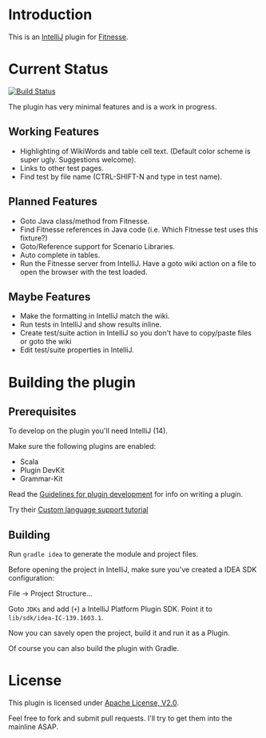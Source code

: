 Introduction
===========

This is an [IntelliJ] plugin for [Fitnesse].

[IntelliJ]: http://www.jetbrains.com/idea/
[Fitnesse]: http://www.fitnesse.org/

Current Status
===========

[![Build Status](https://travis-ci.org/gshakhn/idea-fitnesse.svg)](https://travis-ci.org/gshakhn/idea-fitnesse)

The plugin has very minimal features and is a work in progress.

Working Features
----------------
* Highlighting of WikiWords and table cell text. (Default color scheme is super ugly. Suggestions welcome).
* Links to other test pages.
* Find test by file name (CTRL-SHIFT-N and type in test name).

Planned Features
----------------
* Goto Java class/method from Fitnesse.
* Find Fitnesse references in Java code (i.e. Which Fitnesse test uses this fixture?)
* Goto/Reference support for Scenario Libraries.
* Auto complete in tables.
* Run the Fitnesse server from IntelliJ. Have a goto wiki action on a file to open the browser with the test loaded.

Maybe Features
--------------
* Make the formatting in IntelliJ match the wiki.
* Run tests in IntelliJ and show results inline.
* Create test/suite action in IntelliJ so you don't have to copy/paste files or goto the wiki
* Edit test/suite properties in IntelliJ.

Building the plugin
===================

Prerequisites
-------------
To develop on the plugin you'll need IntelliJ (14).

Make sure the following plugins are enabled:

 * Scala
 * Plugin DevKit
 * Grammar-Kit

Read the [Guidelines for plugin development](https://www.jetbrains.com/idea/help/plugin-development-guidelines.html) for info on writing a plugin.

Try their [Custom language support tutorial](https://confluence.jetbrains.com/display/IntelliJIDEA/Custom+Language+Support)

Building
--------

Run `gradle idea` to generate the module and project files.

Before opening the project in IntelliJ, make sure you've created a IDEA SDK configuration:

   File -> Project Structure...

Goto `JDKs` and add (`+`) a IntelliJ Platform Plugin SDK. Point it to `lib/sdk/idea-IC-139.1603.1`.

Now you can savely open the project, build it and run it as a Plugin.

Of course you can also build the plugin with Gradle.

License
=======

This plugin is licensed under [Apache License, V2.0].

Feel free to fork and submit pull requests. I'll try to get them into the mainline ASAP.

[Apache License, V2.0]: http://www.apache.org/licenses/LICENSE-2.0

